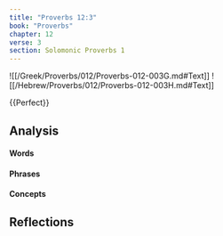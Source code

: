 ```yaml
---
title: "Proverbs 12:3"
book: "Proverbs"
chapter: 12
verse: 3
section: Solomonic Proverbs 1
---
```

![[/Greek/Proverbs/012/Proverbs-012-003G.md#Text]]
![[/Hebrew/Proverbs/012/Proverbs-012-003H.md#Text]]

{{Perfect}}

## Analysis

#### Words

#### Phrases

#### Concepts

## Reflections
